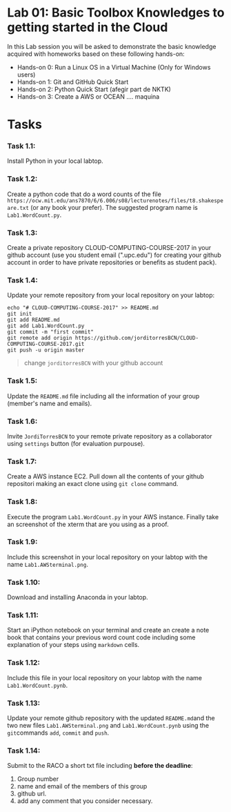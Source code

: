 # Lab 01: Basic Toolbox Knowledges to getting started in the Cloud
In this Lab session you will be asked to demonstrate the basic knowledge acquired with homeworks based on these following hands-on:

* Hands-on 0: Run a Linux OS in a Virtual Machine (Only for Windows users)
* Hands-on 1: Git and GitHub Quick Start
* Hands-on 2: Python Quick Start (afegir part de NKTK) 
* Hands-on 3: Create a AWS or OCEAN .... maquina


# Tasks
### Task 1.1: 
Install Python in your local labtop.
### Task 1.2: 
Create a python code that do a word counts of the file `https://ocw.mit.edu/ans7870/6/6.006/s08/lecturenotes/files/t8.shakespeare.txt` (or any book your prefer). The suggested program name is `Lab1.WordCount.py`.
### Task 1.3:  
Create a private repository CLOUD-COMPUTING-COURSE-2017 in your github account (use you student email (".upc.edu") for creating your github account in order to have private repositories or benefits as student pack).
### Task 1.4:  
Update your remote repository from your local repository on your labtop:
```
echo "# CLOUD-COMPUTING-COURSE-2017" >> README.md
git init
git add README.md
git add Lab1.WordCount.py
git commit -m "first commit"
git remote add origin https://github.com/jorditorresBCN/CLOUD-COMPUTING-COURSE-2017.git
git push -u origin master
```
> change `jorditorresBCN` with your github account

### Task 1.5:  
Update the `README.md` file including all the information of your group (member's name and emails).
### Task 1.6:  
Invite `JordiTorresBCN` to your remote private repository as a collaborator using `settings` button (for evaluation purpouse).
### Task 1.7:  
Create a AWS instance EC2. Pull down all the contents of your github repositori making an exact clone using `git clone` command. 
### Task 1.8:  
Execute the program `Lab1.WordCount.py` in your AWS instance. Finally take an screenshot of the xterm that are you using as a proof. 
### Task 1.9:  
Include this screenshot in your local repository on your labtop with the name `Lab1.AWSterminal.png`.
### Task 1.10:  
 Download and installing Anaconda in your labtop. 
### Task 1.11:  
Start an iPython notebook on your terminal and create an create a note book that contains your previous word count code including some explanation of your steps using `markdown` cells. 
### Task 1.12:  
Include this file in your local repository on your labtop with the name `Lab1.WordCount.pynb`.
### Task 1.13:  
Update your remote github repository with the updated `README.md`and the two new files `Lab1.AWSterminal.png` and `Lab1.WordCount.pynb` using the `git`commands `add`, `commit` and `push`. 
### Task 1.14:  
Submit to the RACO a short txt file including **before the deadline**: 
1. Group number
2. name and email of the members of this group
3. github url.
4. add any comment that you consider necessary.
